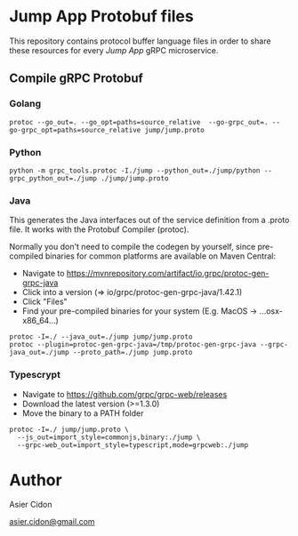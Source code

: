 # Jump App Protobuf files

This repository contains protocol buffer language files in order to share these resources for every _Jump App_ gRPC microservice.

## Compile gRPC Protobuf

### Golang

```$bash
protoc --go_out=. --go_opt=paths=source_relative  --go-grpc_out=. --go-grpc_opt=paths=source_relative jump/jump.proto
```

### Python

```$bash
python -m grpc_tools.protoc -I./jump --python_out=./jump/python --grpc_python_out=./jump ./jump/jump.proto
```

### Java

This generates the Java interfaces out of the service definition from a .proto file. It works with the Protobuf Compiler (protoc).

Normally you don't need to compile the codegen by yourself, since pre-compiled binaries for common platforms are available on Maven Central:

* Navigate to https://mvnrepository.com/artifact/io.grpc/protoc-gen-grpc-java
* Click into a version (=> io/grpc/protoc-gen-grpc-java/1.42.1)
* Click "Files"
* Find your pre-compiled binaries for your system (E.g. MacOS -> ...osx-x86_64...)

```$bash
protoc -I=./ --java_out=./jump jump/jump.proto
protoc --plugin=protoc-gen-grpc-java=/tmp/protoc-gen-grpc-java --grpc-java_out=./jump --proto_path=./jump jump.proto
```

### Typescrypt

* Navigate to https://github.com/grpc/grpc-web/releases
* Download the latest version (>=1.3.0)
* Move the binary to a PATH folder

```$bash
protoc -I=./ jump/jump.proto \
  --js_out=import_style=commonjs,binary:./jump \
  --grpc-web_out=import_style=typescript,mode=grpcweb:./jump
```
# Author

Asier Cidon

asier.cidon@gmail.com